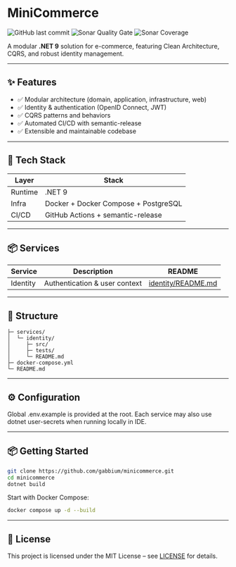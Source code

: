 # MiniCommerce

![GitHub last commit](https://img.shields.io/github/last-commit/gabbium/minicommerce)
![Sonar Quality Gate](https://img.shields.io/sonar/quality_gate/gabbium_minicommerce?server=https%3A%2F%2Fsonarcloud.io)
![Sonar Coverage](https://img.shields.io/sonar/coverage/gabbium_minicommerce?server=https%3A%2F%2Fsonarcloud.io)

A modular **.NET 9** solution for e-commerce, featuring Clean Architecture, CQRS, and robust identity management.

---

## ✨ Features

-   ✅ Modular architecture (domain, application, infrastructure, web)
-   ✅ Identity & authentication (OpenID Connect, JWT)
-   ✅ CQRS patterns and behaviors
-   ✅ Automated CI/CD with semantic-release
-   ✅ Extensible and maintainable codebase

---

## 🧱 Tech Stack

| Layer   | Stack                                |
| ------- | ------------------------------------ |
| Runtime | .NET 9                               |
| Infra   | Docker + Docker Compose + PostgreSQL |
| CI/CD   | GitHub Actions + semantic-release    |

---

## 📦 Services

| Service  | Description                   | README                                   |
| -------- | ----------------------------- | ---------------------------------------- |
| Identity | Authentication & user context | [identity/README.md](identity/README.md) |

---

## 📁 Structure

```
├─ services/
│  └─ identity/
│     ├─ src/
│     ├─ tests/
│     └─ README.md
├─ docker-compose.yml
└─ README.md
```

---

## ⚙️ Configuration

Global .env.example is provided at the root.
Each service may also use dotnet user-secrets when running locally in IDE.

---

## 📦 Getting Started

```bash
git clone https://github.com/gabbium/minicommerce.git
cd minicommerce
dotnet build
```

Start with Docker Compose:

```bash
docker compose up -d --build
```

---

## 🪪 License

This project is licensed under the MIT License – see [LICENSE](LICENSE) for details.
